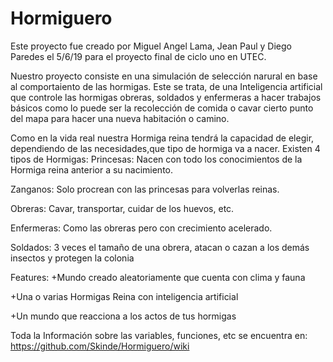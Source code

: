 # Hormiguero
Este proyecto fue creado por Miguel Angel Lama, Jean Paul y Diego Paredes el 5/6/19
para el proyecto final de ciclo uno en UTEC. 

Nuestro proyecto consiste en una simulación de selección narural en base al comportaiento de las hormigas. Este se trata, de una Inteligencia artificial que controle las hormigas obreras, soldados y enfermeras a hacer trabajos básicos como lo puede ser la recolección de comida o cavar cierto punto del mapa para hacer una nueva habitación o camino.

Como en la vida real nuestra Hormiga reina tendrá la capacidad de elegir, dependiendo de las necesidades,que tipo de hormiga va a nacer.
Existen 4 tipos de Hormigas:
Princesas: Nacen con todo los conocimientos de la Hormiga reina anterior a su nacimiento.

Zanganos: Solo procrean con las princesas para volverlas reinas.

Obreras: Cavar, transportar, cuidar de los huevos, etc.

Enfermeras: Como las obreras pero con crecimiento acelerado.

Soldados: 3 veces el tamaño de una obrera, atacan o cazan a los demás insectos y protegen la colonia

Features:
+Mundo creado aleatoriamente que cuenta con clima y fauna

+Una o varias Hormigas Reina con inteligencia artificial

+Un mundo que reacciona a los actos de tus hormigas

Toda la Información sobre las variables, funciones, etc se encuentra en:
https://github.com/Skinde/Hormiguero/wiki
